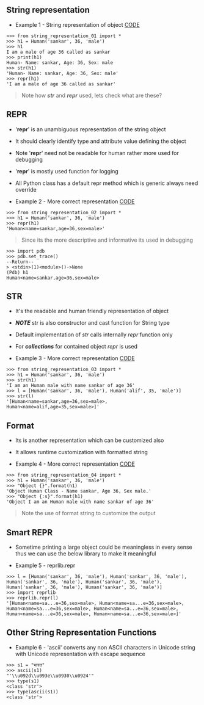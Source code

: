 
## String representation

- Example 1 - String representation of object [CODE](string_representation_01.py)

```commandline
>>> from string_representation_01 import *
>>> h1 = Human('sankar', 36, 'male')
>>> h1
I am a male of age 36 called as sankar
>>> print(h1)
Human- Name: sankar, Age: 36, Sex: male
>>> str(h1)
'Human- Name: sankar, Age: 36, Sex: male'
>>> repr(h1)
'I am a male of age 36 called as sankar'

```

> Note how *__str__* and *__repr__* used, lets check what are these?

## REPR

- '__repr__' is an unambiguous representation of the string object
- It should clearly identify type and attribute value defining the object
- Note '__repr__' need not be readable for human rather more used for debugging
- '__repr__' is mostly used function for logging
- All Python class has a default repr method which is generic always need override

- Example 2 - More correct representation [CODE](string_representation_02.py)

```commandline
>>> from string_representation_02 import *
>>> h1 = Human('sankar', 36, 'male')
>>> repr(h1)
'Human<name=sankar,age=36,sex=male>'

```

> Since its the more descriptive and informative its used in debugging

```commandline
>>> import pdb
>>> pdb.set_trace()
--Return--
> <stdin>(1)<module>()->None
(Pdb) h1
Human<name=sankar,age=36,sex=male>

```

## STR

- It's the readable and human friendly representation of object
- ***NOTE*** str is also constructor and cast function for String type
- Default implementation of *str* calls internally *repr* function only
- For ***collections*** for contained object *repr* is used

- Example 3 - More correct representation [CODE](string_representation_03.py)

```commandline
>>> from string_representation_03 import *
>>> h1 = Human('sankar', 36, 'male')
>>> str(h1)
'I am an Human male with name sankar of age 36'
>>> l = [Human('sankar', 36, 'male'), Human('alif', 35, 'male')]
>>> str(l)
'[Human<name=sankar,age=36,sex=male>, Human<name=alif,age=35,sex=male>]'

```

## Format

- Its is another representation which can be customized also
- It allows runtime customization with formatted string

- Example 4 - More correct representation [CODE](string_representation_04.py)

```commandline
>>> from string_representation_04 import *
>>> h1 = Human('sankar', 36, 'male')
>>> "Object {}".format(h1)
'Object Human Class - Name sankar, Age 36, Sex male.'
>>> "Object {:s}".format(h1)
'Object I am an Human male with name sankar of age 36'

```

> Note the use of format string to customize the output

## Smart REPR 

- Sometime printing a large object could be meaningless in every sense thus we can use the below library to make it meaningful

- Example 5 - reprlib.repr

```commandline
>>> l = [Human('sankar', 36, 'male'), Human('sankar', 36, 'male'), Human('sankar', 36, 'male'), Human('sankar', 36, 'male'), Human('sankar', 36, 'male'), Human('sankar', 36, 'male')]
>>> import reprlib
>>> reprlib.repr(l)
'[Human<name=sa...e=36,sex=male>, Human<name=sa...e=36,sex=male>, Human<name=sa...e=36,sex=male>, Human<name=sa...e=36,sex=male>, Human<name=sa...e=36,sex=male>, Human<name=sa...e=36,sex=male>]'

```


## Other String Representation Functions

- Example 6 - 'ascii' converts any non ASCII characters in Unicode string with Unicode representation with escape sequence

```commandline
>>> s1 = "भारत"
>>> ascii(s1)
"'\\u092d\\u093e\\u0930\\u0924'"
>>> type(s1)
<class 'str'>
>>> type(ascii(s1))
<class 'str'>

```